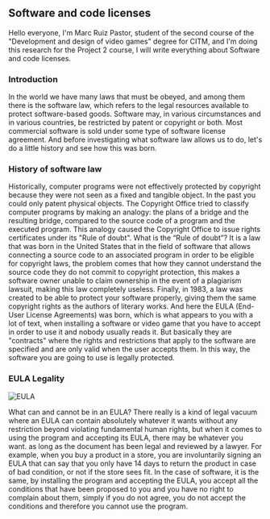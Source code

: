 ## Software and code licenses
Hello everyone, I'm Marc Ruiz Pastor, student of the second course of the "Development and design of video games" degree for CITM, and I'm doing this research for the Project 2 course, I will write everything about Software and code licenses.

### Introduction

In the world we have many laws that must be obeyed, and among them there is the software law, which refers to the legal resources available to protect software-based goods. Software may, in various circumstances and in various countries, be restricted by patent or copyright or both. Most commercial software is sold under some type of software license agreement. And before investigating what software law allows us to do, let's do a little history and see how this was born.

### History of software law

Historically, computer programs were not effectively protected by copyright because they were not seen as a fixed and tangible object. In the past you could only patent physical objects. The Copyright Office tried to classify computer programs by making an analogy: the plans of a bridge and the resulting bridge, compared to the source code of a program and the executed program. This analogy caused the Copyright Office to issue rights certificates under its "Rule of doubt". 
What is the “Rule of doubt”? It is a law that was born in the United States that in the field of software that allows connecting a source code to an associated program in order to be eligible for copyright laws, the problem comes that how they cannot understand the source code they do not commit to copyright protection, this makes a software owner unable to claim ownership in the event of a plagiarism lawsuit, making this law completely useless.
Finally, in 1983, a law was created to be able to protect your software properly, giving them the same copyright rights as the authors of literary works. And here the EULA (End-User License Agreements) was born, which is what appears to you with a lot of text, when installing a software or video game that you have to accept in order to use it and nobody usually reads it. But basically they are "contracts" where the rights and restrictions that apply to the software are specified and are only valid when the user accepts them. In this way, the software you are going to use is legally protected.



### EULA Legality
![EULA](https://networkencyclopedia.com/wp-content/uploads/2019/10/eula-example.png)

What can and cannot be in an EULA? There really is a kind of legal vacuum where an EULA can contain absolutely whatever it wants without any restriction beyond violating fundamental human rights, but when it comes to using the program and accepting its EULA, there may be whatever you want. as long as the document has been legal and reviewed by a lawyer. For example, when you buy a product in a store, you are involuntarily signing an EULA that can say that you only have 14 days to return the product in case of bad condition, or not if the store sees fit. In the case of software, it is the same, by installing the program and accepting the EULA, you accept all the conditions that have been proposed to you and you have no right to complain about them, simply if you do not agree, you do not accept the conditions and therefore you cannot use the program.

